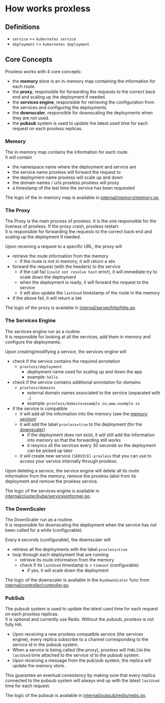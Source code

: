# How works proxless

## Definitions

- `service` == `kubernetes service`
- `deployment` == `kubernetes deployment`

## Core Concepts

Proxless works with 4 core concepts:

- the **memory** store is an in-memory map containing the information for each route.
- the **proxy**, responsible for forwarding the requests to the correct back end and scaling up the deployment if needed.
- the **services engine**, responsible for retrieving the configuration from the services and configuring the deployments.
- the **downscaler**, responsible for downscaling the deployments when they are not used.
- the **pubsub** system is used to update the latest used time for each request on each proxless replicas.

### Memory

The in-memory map contains the information for each route.  
It will contain

- the namespace name where the deployment and service are
- the service name proxless will forward the request to
- the deployment name proxless will scale up and down
- the domain names / urls proxless proxless will proxy
- a timestamp of the last time the service has been requested

The logic of the in-memory map is available in [internal/memory/memory.go](../internal/memory/memory.go).

### The Proxy

The Proxy is the main process of proxless. It is the one responsible for the liveness of proxless. If the proxy crash, proxless restart.  
It is responsible for forwarding the requests to the correct back end and scaling up the deployment if needed.

Upon receiving a request to a specific URL, the proxy will

- retrieve the route information from the memory
    - if the route is not in memory, it will return a `404`
- forward the request (with the headers) to the service
    - if the call fail (`could not resolve host` error), it will immediate try to scale down the deployment
    - when the deployment is ready, it will forward the request to the service
    - it will also update the `lastUsed` timestamp of the route in the memory
- if the above fail, it will return a `500`

The logic of the proxy is available in [internal/server/http/http.go](../internal/server/http/http.go).

### The Services Engine

The services engine run as a routine.  
It is responsible for looking at all the services, add them in memory and configure the deployments.

Upon creating/modifying a service, the services engine will

- check if the service contains the required annotation
    - `proxless/deployment`
        - deployment name used for scaling up and down the app
        - example: `hello`
- check if the service contains additional annotation for domains
    - `proxless/domains`
        - external domain names associated to the service (separated with `,`)
        - example: `proxless/domains=example.io,www.example.io` 
- if the service is compatible
    - it will add all the information into the memory (see the [memory section](#memory))
    - it will add the label `proxless=true` to the deployment (for the [downscaler](#the-downscaler))
        - if the deployment does not exist, it will still add the information into memory so that the forwarding still works
        - it resyncs all the services every 30 seconds so the deployment can be picked up later
    - it will create new service `[SERVICE]-proxless` that you can use to access your service internally through proxless.

Upon deleting a service, the service engine will delete all its route information from the memory, remove the proxless label from its deployment and remove the proxless service.

The logic of the services engine is available in [internal/cluster/kube/servicesinformer.go](../internal/cluster/kube/servicesinformer.go).

### The DownScaler

The DownScaler run as a routine.  
It is responsible for downscaling the deployment when the service has not been called for a while (configurable).

Every `N` seconds (configurable), the downscaler will

- retrieve all the deployments with the label `proxless=true`
- loop through each deployment that are running
    - retrieve its route information from the memory
    - check if its `lastUsed` timestamp is > `timeout` (configurable)
        - if yes, it will scale down the deployment

The logic of the downscaler is available in the `RunDownScaler` func from [internal/controller/controller.go](../internal/controller/controller.go).

### PubSub

The pubsub system is used to update the latest used time for each request on each proxless replicas.  
It is optional and currently use Redis. Without the pubsub, proxless is not fully HA.  

- Upon receiving a new proxless compatible service (the services engine), every replica subscribe to a channel corresponding to the service id in the pubsub system.  
- When a service is being called (the proxy), proxless will `PUBLISH` the `lastUsed` time attached to the service id to the pubsub system.
- Upon receiving a message from the pub/sub system, the replica will update the memory store.

This guarantee an eventual consistency by making sure that every replica connected to the pubsub system will always end up with the latest `lastUsed` time for each request.

The logic of the pubsub is available in [internal/pubsub/redis/redis.go](../internal/pubsub/redis/redis.go).
